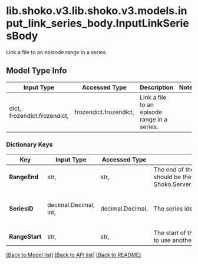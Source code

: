 # lib.shoko.v3.lib.shoko.v3.models.input_link_series_body.InputLinkSeriesBody

Link a file to an episode range in a series.

## Model Type Info
Input Type | Accessed Type | Description | Notes
------------ | ------------- | ------------- | -------------
dict, frozendict.frozendict,  | frozendict.frozendict,  | Link a file to an episode range in a series. | 

### Dictionary Keys
Key | Input Type | Accessed Type | Description | Notes
------------ | ------------- | ------------- | ------------- | -------------
**RangeEnd** | str,  | str,  | The end of the range of episodes to link to the file. The prefix used should be the same as in Shoko.Server.API.v3.Models.Shoko.File.Input.LinkSeriesBody.RangeStart. | 
**SeriesID** | decimal.Decimal, int,  | decimal.Decimal,  | The series identifier. | value must be a 32 bit integer
**RangeStart** | str,  | str,  | The start of the range of episodes to link to the file. Append a type prefix to use another episode type. | 

[[Back to Model list]](../../README.md#documentation-for-models) [[Back to API list]](../../README.md#documentation-for-api-endpoints) [[Back to README]](../../README.md)


